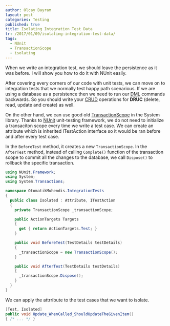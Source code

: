 ```yaml
---
author: Olcay Bayram
layout: post
categories: Testing
published: true
title: Isolating Integration Test Data
tr: /2017/01/09/isolating-integration-test-data/
tags:
  - NUnit
  - TransactionScope
  - isolating
---
```

When we write an integration test, we should leave the persistence as it was before. I will show you how to do it with NUnit easily.

After covering every corners of our code with unit tests, we can move on to integration tests that we normally test happy path scenarious. If we are using a database as a persistence then we need to run our [DML](https://en.wikipedia.org/wiki/Data_manipulation_language "Data manipulation language") commands backwards. So you should write your [CRUD](https://en.wikipedia.org/wiki/Create,_read,_update_and_delete "Create, read, update and delete") operations for **DRUC** (delete, read, update and create)  as well.

On the other hand, we can use good old [TransactionScope](https://msdn.microsoft.com/tr-tr/library/system.transactions.transactionscope(v=vs.110).aspx) in the System library. Thanks to [NUnit](https://nunit.org/) unit-testing framework, we do not need to initialize a transaciton scope every time we write a test case. We can create an attribute which is inherited ITestAction interface so it would be ran before and after every test case.

In the `BeforeTest` method, it creates a new `TransactionScope`. In the `AfterTest` method, instead of calling `Complete()` function of the transaction scope to commit all the changes to the database, we call `Dispose()` to rollback the specific transaction.

```csharp
using NUnit.Framework;
using System;
using System.Transactions;

namespace OtomatikMuhendis.IntegrationTests
{
  public class Isolated : Attribute, ITestAction
  {
    private TransactionScope _transactionScope;

    public ActionTargets Targets
    {
      get { return ActionTargets.Test; }
    }

    public void BeforeTest(TestDetails testDetails)
    {
      _transactionScope = new TransactionScope();
    }

    public void AfterTest(TestDetails testDetails)
    {
      _transactionScope.Dispose();
    }
  }
}
```

We can apply the attrribute to the test cases that we want to isolate.

```csharp
[Test, Isolated]
public void Update_WhenCalled_ShouldUpdateTheGivenItem()
{ /* ... */ }
```
